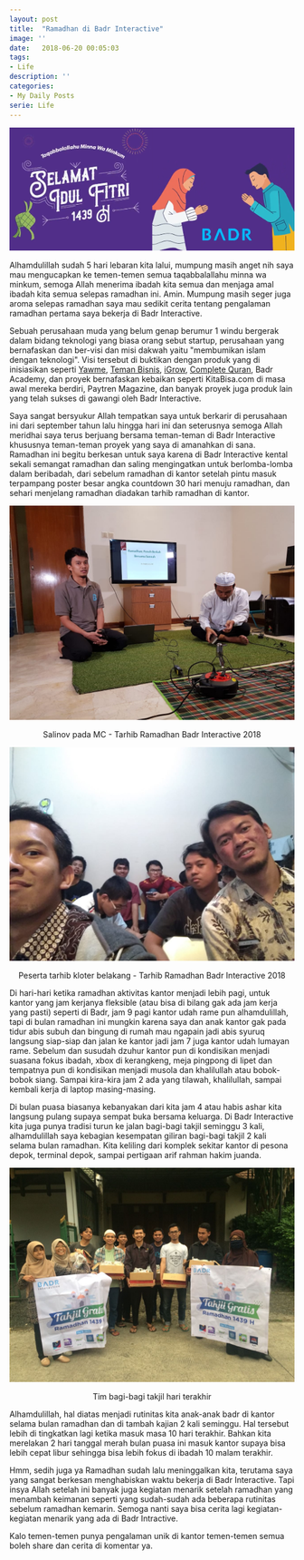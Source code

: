 ```yaml
---
layout: post
title:  "Ramadhan di Badr Interactive"
image: ''
date:   2018-06-20 00:05:03
tags:
- Life
description: ''
categories:
- My Daily Posts
serie: Life
---
```


![lebaran badr](/assets/img/ramadhan-di-badr-interactive/lebaran-badr.png)

Alhamdulillah sudah 5 hari lebaran kita lalui, mumpung masih anget nih saya mau mengucapkan ke temen-temen semua taqabbalallahu minna wa minkum, semoga Allah menerima ibadah kita semua dan menjaga amal ibadah kita semua selepas ramadhan ini. Amin. Mumpung masih seger juga aroma selepas ramadhan saya mau sedikit cerita tentang pengalaman ramadhan pertama saya bekerja di Badr Interactive.
 
Sebuah perusahaan muda yang belum genap berumur 1 windu bergerak dalam bidang teknologi yang biasa orang sebut startup, perusahaan yang bernafaskan dan ber-visi dan misi dakwah yaitu "membumikan islam dengan teknologi". Visi tersebut di buktikan dengan produk yang di inisiasikan seperti [Yawme](https://play.google.com/store/apps/details?id=id.co.badr.muslimassistant), [Teman Bisnis](https://play.google.com/store/apps/details?id=com.temanbisnisapp.temanbisnis), [iGrow](http://igrow.asia/), [Complete Quran](https://play.google.com/store/apps/details?id=com.bi.quran.id), Badr Academy, dan proyek bernafaskan kebaikan seperti KitaBisa.com di masa awal mereka berdiri, Paytren Magazine, dan banyak proyek juga produk lain yang telah sukses di gawangi oleh Badr Interactive.
 
Saya sangat bersyukur Allah tempatkan saya untuk berkarir di perusahaan ini dari september tahun lalu hingga hari ini dan seterusnya semoga Allah meridhai saya terus berjuang bersama teman-teman di Badr Interactive khususnya teman-teman proyek yang saya di amanahkan di sana. Ramadhan ini begitu berkesan untuk saya karena di Badr Interactive kental sekali semangat ramadhan dan saling mengingatkan untuk berlomba-lomba dalam beribadah, dari sebelum ramadhan di kantor setelah pintu masuk terpampang poster besar angka countdown 30 hari menuju ramadhan, dan sehari menjelang ramadhan diadakan tarhib ramadhan di kantor.

![tarhib mc salinov](/assets/img/ramadhan-di-badr-interactive/mc-salinov.jpeg)

<p style="text-align: center;">Salinov pada MC - Tarhib Ramadhan Badr Interactive 2018</p>

![tarhib kloter belakang](/assets/img/ramadhan-di-badr-interactive/kloter-belakang.jpeg)

<p style="text-align: center;">Peserta tarhib kloter belakang - Tarhib Ramadhan Badr Interactive 2018</p>
 
Di hari-hari ketika ramadhan aktivitas kantor menjadi lebih pagi, untuk kantor yang jam kerjanya fleksible (atau bisa di bilang gak ada jam kerja yang pasti) seperti di Badr, jam 9 pagi kantor udah rame pun alhamdulillah, tapi di bulan ramadhan ini mungkin karena saya dan anak kantor gak pada tidur abis subuh dan bingung di rumah mau ngapain jadi abis syuruq langsung siap-siap dan jalan ke kantor jadi jam 7 juga kantor udah lumayan rame. Sebelum dan susudah dzuhur kantor pun di kondisikan menjadi suasana fokus ibadah, xbox di kerangkeng, meja pingpong di lipet dan tempatnya pun di kondisikan menjadi musola dan khalilullah atau bobok-bobok siang. Sampai kira-kira jam 2 ada yang tilawah, khalilullah, sampai kembali kerja di laptop masing-masing. 
 
Di bulan puasa biasanya kebanyakan dari kita jam 4 atau habis ashar kita langsung pulang supaya sempat buka bersama keluarga. Di Badr Interactive kita juga punya tradisi turun ke jalan bagi-bagi takjil seminggu 3 kali, alhamdulillah saya kebagian kesempatan giliran bagi-bagi takjil 2 kali selama bulan ramadhan. Kita keliling dari komplek sekitar kantor di pesona depok, terminal depok, sampai pertigaan arif rahman hakim juanda.

![bagi-bagi takjil](/assets/img/ramadhan-di-badr-interactive/bagi-takjil.jpeg)

<p style="text-align: center;">Tim bagi-bagi takjil hari terakhir</p>
 
Alhamdulillah, hal diatas menjadi rutinitas kita anak-anak badr di kantor selama bulan ramadhan dan di tambah kajian 2 kali seminggu. Hal tersebut lebih di tingkatkan lagi ketika masuk masa 10 hari terakhir. Bahkan kita merelakan 2 hari tanggal merah bulan puasa ini masuk kantor supaya bisa lebih cepat libur sehingga bisa lebih fokus di ibadah 10 malam terakhir.
 
Hmm, sedih juga ya Ramadhan sudah lalu meninggalkan kita, terutama saya yang sangat berkesan menghabiskan waktu bekerja di Badr Interactive. Tapi insya Allah setelah ini banyak juga kegiatan menarik setelah ramadhan yang menambah keimanan seperti yang sudah-sudah ada beberapa rutinitas sebelum ramadhan kemarin. Semoga nanti saya bisa cerita lagi kegiatan-kegiatan menarik yang ada di Badr Intractive.
 
Kalo temen-temen punya pengalaman unik di kantor temen-temen semua boleh share dan cerita di komentar ya.
